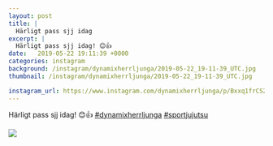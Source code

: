 ```yaml
---
layout: post
title: |
  Härligt pass sjj idag
excerpt: |
  Härligt pass sjj idag! 😊👍  
date:   2019-05-22 19:11:39 +0000
categories: instagram
background: /instagram/dynamixherrljunga/2019-05-22_19-11-39_UTC.jpg
thumbnail: /instagram/dynamixherrljunga/2019-05-22_19-11-39_UTC.jpg

instagram_url: https://www.instagram.com/dynamixherrljunga/p/Bxxq1frCS2Z
---
```

Härligt pass sjj idag! 😊👍 [#dynamixherrljunga](https://www.instagram.com/explore/tags/dynamixherrljunga/) [#sportjujutsu](https://www.instagram.com/explore/tags/sportjujutsu/)



<img src='/www-dynamix-herrljunga/instagram/dynamixherrljunga/2019-05-22_19-11-39_UTC.jpg' class='img-fluid' />
